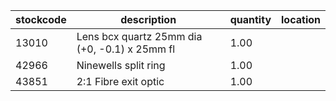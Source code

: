 |stockcode|description|quantity|location|
|---------|-----------|--------|--------|
|13010|Lens bcx quartz 25mm dia (+0, -0.1) x 25mm fl|1.00||
|42966|Ninewells split ring|1.00||
|43851|2:1 Fibre exit optic|1.00||
